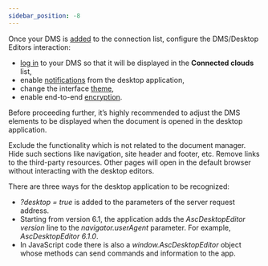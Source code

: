 ```yaml
---
sidebar_position: -8
---
```


Once your DMS is [added](./adding-a-dms-provider.md) to the connection list, configure the DMS/Desktop Editors interaction:

- [log in](./login-and-logout.md) to your DMS so that it will be displayed in the **Connected clouds** list,
- enable [notifications](./sending-notifications.md) from the desktop application,
- change the interface [theme](./changing-a-theme.md),
- enable end-to-end [encryption](./encryption/encryption.md).

Before proceeding further, it’s highly recommended to adjust the DMS elements to be displayed when the document is opened in the desktop application.

Exclude the functionality which is not related to the document manager. Hide such sections like navigation, site header and footer, etc. Remove links to the third-party resources. Other pages will open in the default browser without interacting with the desktop editors.

There are three ways for the desktop application to be recognized:

- *?desktop = true* is added to the parameters of the server request address.
- Starting from version 6.1, the application adds the *AscDesktopEditor $version$* line to the *navigator.userAgent* parameter. For example, *AscDesktopEditor 6.1.0*.
- In JavaScript code there is also a *window\.AscDesktopEditor* object whose methods can send commands and information to the app.

